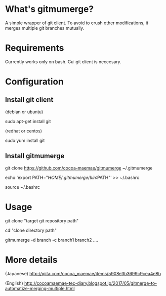 # What's gitmumerge?
A simple wrapper of git client. To avoid to crush other modifications, it merges multiple git branches mutually. 

# Requirements
Currently works only on bash. Cui git client is neccesary.

# Configuration
## Install git client 
(debian or ubuntu)

sudo apt-get install git

(redhat or centos)

sudo yum install git


## Install gitmumerge
git clone https://github.com/cocoa-maemae/gitmumerge ~/.gitmumerge

echo 'export PATH="$HOME/.gitmumerge/bin:$PATH"' >> ~/.bashrc

source ~/.bashrc

# Usage
git clone "target git repository path"

cd "clone directory path"

gitmumerge -d branch -c branch1 branch2 ....

# More details
(Japanese)
http://qiita.com/cocoa_maemae/items/5908e3b3699c9cea4e8b

(English)
http://cocoamaemae-tec-diary.blogspot.jp/2017/05/gitmerge-to-automatize-merging-multiple.html

